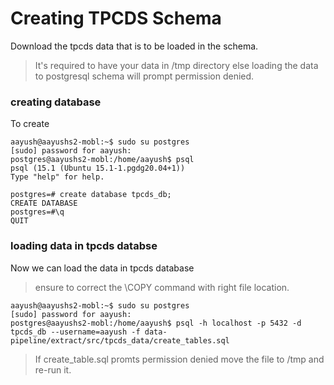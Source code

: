 # Creating TPCDS Schema

Download the tpcds data that is to be loaded in the schema.

> It's required to have your data in /tmp directory else loading the data to postgresql schema will prompt permission denied.


### creating database
To create

```console
aayush@aayushs2-mobl:~$ sudo su postgres
[sudo] password for aayush:
postgres@aayushs2-mobl:/home/aayush$ psql
psql (15.1 (Ubuntu 15.1-1.pgdg20.04+1))
Type "help" for help.

postgres=# create database tpcds_db;
CREATE DATABASE
postgres=#\q
QUIT
```

### loading data in tpcds databse

Now we can load the data in tpcds database


> ensure to correct the \COPY command with right file location.

```console
aayush@aayushs2-mobl:~$ sudo su postgres
[sudo] password for aayush:
postgres@aayushs2-mobl:/home/aayush$ psql -h localhost -p 5432 -d tpcds_db --username=aayush -f data-pipeline/extract/src/tpcds_data/create_tables.sql
```


> If create_table.sql promts permission denied move the file to /tmp and re-run it.
